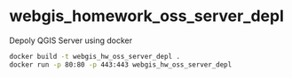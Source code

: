 # webgis_homework_oss_server_depl
Depoly QGIS Server using docker

```bash
docker build -t webgis_hw_oss_server_depl .
docker run -p 80:80 -p 443:443 webgis_hw_oss_server_depl
```
